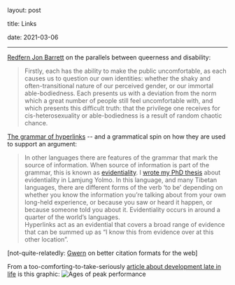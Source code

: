 layout: post

title: Links

date: 2021-03-06

---



[Redfern Jon Barrett](https://www.foxspirit.co.uk/drag-noir-redfern-jon-barrett/) on the parallels between queerness and disability:

> Firstly, each has the ability to make the public uncomfortable, as each causes us to question our own identities: whether the shaky and often-transitional nature of our perceived gender, or our immortal able-bodiedness. Each presents us with  a deviation from the norm which a great number of people still feel uncomfortable with, and which presents this difficult truth: that the privilege one receives for cis-heterosexuality or able-bodiedness is a result of random chaotic chance.


[The grammar of hyperlinks](https://www.superlinguo.com/post/643129872157491200/the-linguistics-of-hyperlinks) -- and a grammatical spin on how they are used to support an argument:

> In other languages there are features of the grammar that mark the source of information. When source of information is part of the grammar, this is known as [evidentiality](https://href.li/?https://en.wikipedia.org/wiki/Evidentiality). I [wrote my PhD thesis](https://href.li/?https://minerva-access.unimelb.edu.au/handle/11343/38104) about evidentiality in Lamjung Yolmo. In this language, and many Tibetan languages, there are different forms of the verb ‘to be’ depending on whether you know the information you’re talking about from your own long-held experience, or because you saw or heard it happen, or because someone told you about it. Evidentiality occurs in around a quarter of the world’s languages.  
> Hyperlinks act as an evidential that covers a broad range of evidence that can be summed up as “I know this from evidence over at this other location”. 

[not-quite-relatedly: [Gwern](https://www.gwern.net/Subscripts) on better citation formats for the web]

From a too-comforting-to-take-seriously  [article about development late in life](https://commonreader.substack.com/p/the-case-for-opsimaths-maybe-late) is this graphic:
![Ages of peak performance](https://cdn.substack.com/image/fetch/w_1456,c_limit,f_auto,q_auto:good,fl_progressive:steep/https%3A%2F%2Fbucketeer-e05bbc84-baa3-437e-9518-adb32be77984.s3.amazonaws.com%2Fpublic%2Fimages%2F3068175f-3ddb-4ceb-9dcd-f0d2d290c37b_642x654.png)

